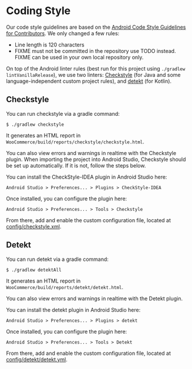# Coding Style

Our code style guidelines are based on the [Android Code Style Guidelines for Contributors](https://developer.android.com/kotlin/style-guide). We only changed a few rules:

* Line length is 120 characters
* FIXME must not be committed in the repository use TODO instead. FIXME can be used in your own local repository only.

On top of the Android linter rules (best run for this project using `./gradlew lintVanillaRelease`), we use two linters: [Checkstyle](http://checkstyle.sourceforge.net/) (for Java and some language-independent custom project rules), and [detekt](https://detekt.github.io/detekt/) (for Kotlin).

## Checkstyle

You can run checkstyle via a gradle command:

```
$ ./gradlew checkstyle
```

It generates an HTML report in `WooCommerce/build/reports/checkstyle/checkstyle.html`.

You can also view errors and warnings in realtime with the Checkstyle plugin.  When importing the project into Android Studio, Checkstyle should be set up automatically.  If it is not, follow the steps below.

You can install the CheckStyle-IDEA plugin in Android Studio here:

`Android Studio > Preferences... > Plugins > CheckStyle-IDEA`

Once installed, you can configure the plugin here:

`Android Studio > Preferences... > Tools > Checkstyle`

From there, add and enable the custom configuration file, located at [config/checkstyle.xml](https://github.com/woocommerce/woocommerce-android/blob/develop/config/checkstyle.xml).

## Detekt

You can run detekt via a gradle command:

```
$ ./gradlew detektAll
```

It generates an HTML report in `WooCommerce/build/reports/detekt/detekt.html`.

You can also view errors and warnings in realtime with the Detekt plugin.

You can install the detekt plugin in Android Studio here:

`Android Studio > Preferences... > Plugins > detekt`

Once installed, you can configure the plugin here:

`Android Studio > Preferences... > Tools > Detekt`

From there, add and enable the custom configuration file, located at [config/detekt/detekt.yml](https://github.com/woocommerce/woocommerce-android/blob/develop/config/detekt/detekt.yml).
